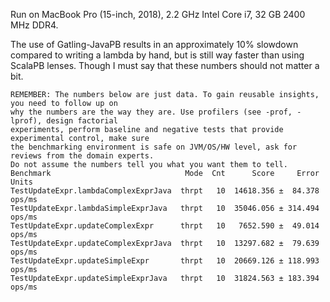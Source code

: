 Run on MacBook Pro (15-inch, 2018), 2.2 GHz Intel Core i7, 32 GB 2400 MHz DDR4.

The use of Gatling-JavaPB results in an approximately 10% slowdown
compared to writing a lambda by hand,
but is still way faster than using ScalaPB lenses.
Though I must say that these numbers should not matter a bit.

```
REMEMBER: The numbers below are just data. To gain reusable insights, you need to follow up on
why the numbers are the way they are. Use profilers (see -prof, -lprof), design factorial
experiments, perform baseline and negative tests that provide experimental control, make sure
the benchmarking environment is safe on JVM/OS/HW level, ask for reviews from the domain experts.
Do not assume the numbers tell you what you want them to tell.
Benchmark                              Mode  Cnt      Score     Error   Units
TestUpdateExpr.lambdaComplexExprJava  thrpt   10  14618.356 ±  84.378  ops/ms
TestUpdateExpr.lambdaSimpleExprJava   thrpt   10  35046.056 ± 314.494  ops/ms
TestUpdateExpr.updateComplexExpr      thrpt   10   7652.590 ±  49.014  ops/ms
TestUpdateExpr.updateComplexExprJava  thrpt   10  13297.682 ±  79.639  ops/ms
TestUpdateExpr.updateSimpleExpr       thrpt   10  20669.126 ± 118.993  ops/ms
TestUpdateExpr.updateSimpleExprJava   thrpt   10  31824.563 ± 183.394  ops/ms
```
